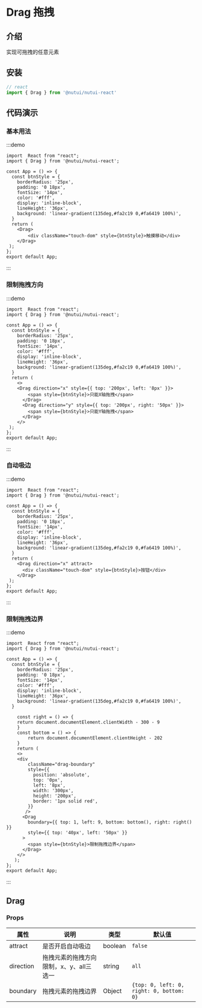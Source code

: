 # Drag 拖拽

## 介绍

实现可拖拽的任意元素

## 安装

```javascript
// react
import { Drag } from '@nutui/nutui-react'
```

## 代码演示



### 基本用法

:::demo

```tsx
import  React from "react";
import { Drag } from '@nutui/nutui-react';

const App = () => {
  const btnStyle = {
    borderRadius: '25px',
    padding: '0 18px',
    fontSize: '14px',
    color: '#fff',
    display: 'inline-block',
    lineHeight: '36px',
    background: 'linear-gradient(135deg,#fa2c19 0,#fa6419 100%)',
  }
  return (
    <Drag>
        <div className="touch-dom" style={btnStyle}>触摸移动</div>
    </Drag>
 );
};
export default App;
```

:::

### 限制拖拽方向

:::demo

```tsx
import  React from "react";
import { Drag } from '@nutui/nutui-react';

const App = () => {
  const btnStyle = {
    borderRadius: '25px',
    padding: '0 18px',
    fontSize: '14px',
    color: '#fff',
    display: 'inline-block',
    lineHeight: '36px',
    background: 'linear-gradient(135deg,#fa2c19 0,#fa6419 100%)',
  }
  return (
    <>
    <Drag direction="x" style={{ top: '200px', left: '8px' }}>
        <span style={btnStyle}>只能X轴拖拽</span>
      </Drag>
      <Drag direction="y" style={{ top: '200px', right: '50px' }}>
        <span style={btnStyle}>只能Y轴拖拽</span>
      </Drag>
    </>
 );
};
export default App;
```

:::

### 自动吸边

:::demo

```tsx
import  React from "react";
import { Drag } from '@nutui/nutui-react';

const App = () => {
  const btnStyle = {
    borderRadius: '25px',
    padding: '0 18px',
    fontSize: '14px',
    color: '#fff',
    display: 'inline-block',
    lineHeight: '36px',
    background: 'linear-gradient(135deg,#fa2c19 0,#fa6419 100%)',
  }
  return (
    <Drag direction="x" attract>
      <div className="touch-dom" style={btnStyle}>按钮</div>
    </Drag>
 );
};
export default App;
```

:::

### 限制拖拽边界
:::demo

```tsx
import  React from "react";
import { Drag } from '@nutui/nutui-react';

const App = () => {
  const btnStyle = {
    borderRadius: '25px',
    padding: '0 18px',
    fontSize: '14px',
    color: '#fff',
    display: 'inline-block',
    lineHeight: '36px',
    background: 'linear-gradient(135deg,#fa2c19 0,#fa6419 100%)',
  }
  
    const right = () => {
    return document.documentElement.clientWidth - 300 - 9
    }
    const bottom = () => {
        return document.documentElement.clientHeight - 202
    }
    return (
    <>
    <div
        className="drag-boundary"
        style={{
          position: 'absolute',
          top: '0px',
          left: '8px',
          width: '300px',
          height: '200px',
          border: '1px solid red',
        }}
       />
      <Drag
        boundary={{ top: 1, left: 9, bottom: bottom(), right: right() }}
        style={{ top: '40px', left: '50px' }}
      >
        <span style={btnStyle}>限制拖拽边界</span>
      </Drag>
    </>
   );
};
export default App;
```

:::

## Drag

### Props

| 属性 | 说明 | 类型 | 默认值 |
| --------------- | ----------------------------- | ------- | ------ |
| attract | 是否开启自动吸边 | boolean | `false` |
| direction | 拖拽元素的拖拽方向限制，x、y、all三选一 | string |`all` |
| boundary | 拖拽元素的拖拽边界 | Object | `{top: 0, left: 0, right: 0, bottom: 0}` |
